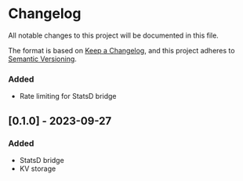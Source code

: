 # Changelog
All notable changes to this project will be documented in this file.

The format is based on [Keep a Changelog](https://keepachangelog.com/en/1.0.0/),
and this project adheres to [Semantic Versioning](https://semver.org/spec/v2.0.0.html).

### Added

- Rate limiting for StatsD bridge

## [0.1.0] - 2023-09-27

### Added

- StatsD bridge
- KV storage
